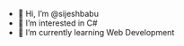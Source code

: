 - 👋 Hi, I’m @sijeshbabu
- 👀 I’m interested in C#
- 🌱 I’m currently learning Web Development


<!---
sijeshbabu18/sijeshbabu18 is a ✨ special ✨ repository because its `README.md` (this file) appears on your GitHub profile.
You can click the Preview link to take a look at your changes.
--->
